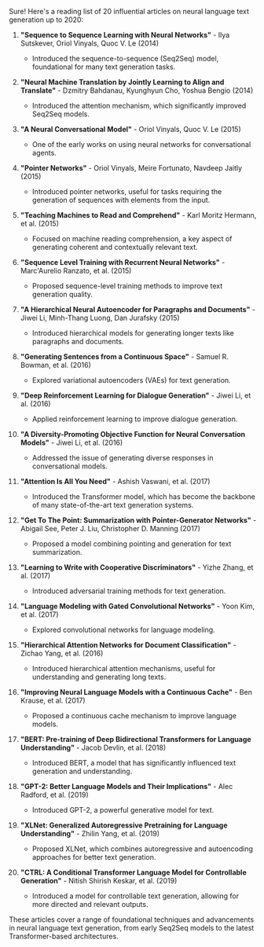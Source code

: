 Sure! Here's a reading list of 20 influential articles on neural language text generation up to 2020:

1. **"Sequence to Sequence Learning with Neural Networks"** - Ilya Sutskever, Oriol Vinyals, Quoc V. Le (2014)
   - Introduced the sequence-to-sequence (Seq2Seq) model, foundational for many text generation tasks.

2. **"Neural Machine Translation by Jointly Learning to Align and Translate"** - Dzmitry Bahdanau, Kyunghyun Cho, Yoshua Bengio (2014)
   - Introduced the attention mechanism, which significantly improved Seq2Seq models.

3. **"A Neural Conversational Model"** - Oriol Vinyals, Quoc V. Le (2015)
   - One of the early works on using neural networks for conversational agents.

4. **"Pointer Networks"** - Oriol Vinyals, Meire Fortunato, Navdeep Jaitly (2015)
   - Introduced pointer networks, useful for tasks requiring the generation of sequences with elements from the input.

5. **"Teaching Machines to Read and Comprehend"** - Karl Moritz Hermann, et al. (2015)
   - Focused on machine reading comprehension, a key aspect of generating coherent and contextually relevant text.

6. **"Sequence Level Training with Recurrent Neural Networks"** - Marc'Aurelio Ranzato, et al. (2015)
   - Proposed sequence-level training methods to improve text generation quality.

7. **"A Hierarchical Neural Autoencoder for Paragraphs and Documents"** - Jiwei Li, Minh-Thang Luong, Dan Jurafsky (2015)
   - Introduced hierarchical models for generating longer texts like paragraphs and documents.

8. **"Generating Sentences from a Continuous Space"** - Samuel R. Bowman, et al. (2016)
   - Explored variational autoencoders (VAEs) for text generation.

9. **"Deep Reinforcement Learning for Dialogue Generation"** - Jiwei Li, et al. (2016)
   - Applied reinforcement learning to improve dialogue generation.

10. **"A Diversity-Promoting Objective Function for Neural Conversation Models"** - Jiwei Li, et al. (2016)
    - Addressed the issue of generating diverse responses in conversational models.

11. **"Attention Is All You Need"** - Ashish Vaswani, et al. (2017)
    - Introduced the Transformer model, which has become the backbone of many state-of-the-art text generation systems.

12. **"Get To The Point: Summarization with Pointer-Generator Networks"** - Abigail See, Peter J. Liu, Christopher D. Manning (2017)
    - Proposed a model combining pointing and generation for text summarization.

13. **"Learning to Write with Cooperative Discriminators"** - Yizhe Zhang, et al. (2017)
    - Introduced adversarial training methods for text generation.

14. **"Language Modeling with Gated Convolutional Networks"** - Yoon Kim, et al. (2017)
    - Explored convolutional networks for language modeling.

15. **"Hierarchical Attention Networks for Document Classification"** - Zichao Yang, et al. (2016)
    - Introduced hierarchical attention mechanisms, useful for understanding and generating long texts.

16. **"Improving Neural Language Models with a Continuous Cache"** - Ben Krause, et al. (2017)
    - Proposed a continuous cache mechanism to improve language models.

17. **"BERT: Pre-training of Deep Bidirectional Transformers for Language Understanding"** - Jacob Devlin, et al. (2018)
    - Introduced BERT, a model that has significantly influenced text generation and understanding.

18. **"GPT-2: Better Language Models and Their Implications"** - Alec Radford, et al. (2019)
    - Introduced GPT-2, a powerful generative model for text.

19. **"XLNet: Generalized Autoregressive Pretraining for Language Understanding"** - Zhilin Yang, et al. (2019)
    - Proposed XLNet, which combines autoregressive and autoencoding approaches for better text generation.

20. **"CTRL: A Conditional Transformer Language Model for Controllable Generation"** - Nitish Shirish Keskar, et al. (2019)
    - Introduced a model for controllable text generation, allowing for more directed and relevant outputs.

These articles cover a range of foundational techniques and advancements in neural language text generation, from early Seq2Seq models to the latest Transformer-based architectures.